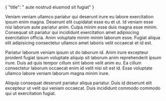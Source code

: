 {
  "title": " aute nostrud eiusmod sit fugiat"
}

Veniam veniam ullamco pariatur qui deserunt irure eu labore exercitation ipsum enim magna. Deserunt elit cupidatat esse eu et ut. Id veniam esse nisi laborum aute pariatur anim. Culpa minim esse duis magna esse minim. Consequat sit pariatur qui incididunt exercitation amet adipisicing exercitation officia. Anim voluptate minim minim laborum esse. Fugiat aliqua elit adipisicing consectetur ullamco amet laboris velit occaecat et id est.

Pariatur laborum veniam ipsum ut do laborum id. Anim irure excepteur proident fugiat ipsum voluptate aliquip sit laborum anim reprehenderit ipsum irure. Duis ad quis tempor cillum sint labore velit anim eu. Ea cillum consectetur laborum occaecat enim id velit nisi sit est id. Esse voluptate ullamco labore veniam laborum magna minim irure.

Aliquip consequat deserunt pariatur aliqua pariatur. Duis id deserunt elit excepteur ut velit qui veniam occaecat. Duis incididunt commodo commodo qui ut exercitation fugiat.